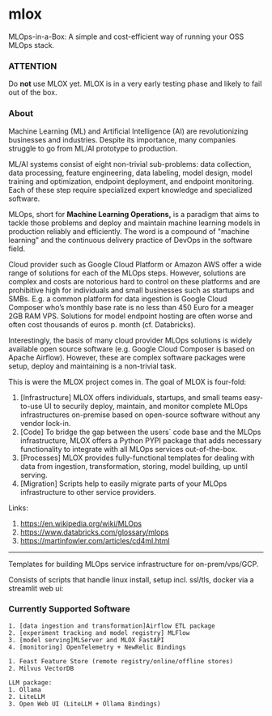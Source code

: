 # mlox
MLOps-in-a-Box: A simple and cost-efficient way of running your OSS MLOps stack.

### ATTENTION

Do **not** use MLOX yet.
MLOX is in a very early testing phase and likely to fail out of the box.

### About

Machine Learning (ML) and Artificial Intelligence (AI) are revolutionizing businesses and industries. Despite its importance, many companies struggle to go from ML/AI prototype to production.

ML/AI systems consist of eight non-trivial sub-problems: data collection, data processing, feature engineering, data labeling, model design, model training and optimization, endpoint deployment, and endpoint monitoring. Each of these step require specialized expert knowledge and specialized software. 

MLOps, short for **Machine Learning Operations,** is a paradigm that aims to tackle those problems and deploy and maintain machine learning models in production reliably and efficiently. The word is a compound of "machine learning" and the continuous delivery practice of DevOps in the software field.

Cloud provider such as Google Cloud Platform or Amazon AWS offer a wide range of solutions for each of the MLOps steps. However, solutions are complex and costs are notorious hard to control on these platforms and are prohibitive high for individuals and small businesses such as startups and SMBs. E.g. a common platform for data ingestion is Google Cloud Composer who’s monthly base rate is no less than 450 Euro for a meager 2GB RAM VPS. Solutions for model endpoint hosting are often worse and often cost thousands of euros p. month (cf. Databricks).

Interestingly, the basis of many cloud provider MLOps solutions is widely available open source software (e.g. Google Cloud Composer is based on Apache Airflow). However, these are  complex software packages were setup, deploy and maintaining is a non-trivial task.

This is were the MLOX project comes in. The goal of MLOX is four-fold:

1. [Infrastructure] MLOX offers individuals, startups, and small teams easy-to-use UI to securily deploy, maintain, and monitor complete MLOps infrastructures on-premise based on open-source software without any vendor lock-in.
2. [Code] To bridge the gap between the users` code base and the MLOps infrastructure,  MLOX offers a Python PYPI package that adds necessary functionality to integrate with all MLOps services out-of-the-box. 
3. [Processes] MLOX provides fully-functional templates for dealing with data from ingestion, transformation, storing, model building, up until serving.
4. [Migration] Scripts help to easily migrate parts of your MLOps infrastructure to other service providers.

Links:

1. https://en.wikipedia.org/wiki/MLOps
2. https://www.databricks.com/glossary/mlops
3. https://martinfowler.com/articles/cd4ml.html

--------

Templates for building MLOps service infrastructure for on-prem/vps/GCP.

Consists of scripts that handle linux install, setup incl. ssl/tls, docker via a streamlit web ui:

### Currently Supported Software 
    1. [data ingestion and transformation]Airflow ETL package
    2. [experiment tracking and model registry] MLFlow
    3. [model serving]MLServer and MLOX FastAPI
    4. [monitoring] OpenTelemetry + NewRelic Bindings

    1. Feast Feature Store (remote registry/online/offline stores) 
    2. Milvus VectorDB

    LLM package:
    1. Ollama
    2. LiteLLM 
    3. Open Web UI (LiteLLM + Ollama Bindings)

